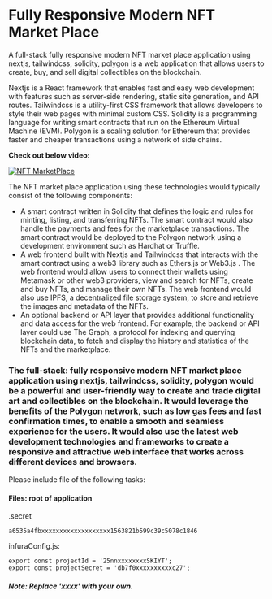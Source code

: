 # Fully Responsive Modern NFT Market Place  

A full-stack fully responsive modern NFT market place application using nextjs, tailwindcss, solidity, polygon is a web application that allows users to create, buy, and sell digital collectibles on the blockchain. 

Nextjs is a React framework that enables fast and easy web development with features such as server-side rendering, static site generation, and API routes. Tailwindcss is a utility-first CSS framework that allows developers to style their web pages with minimal custom CSS. Solidity is a programming language for writing smart contracts that run on the Ethereum Virtual Machine (EVM). Polygon is a scaling solution for Ethereum that provides faster and cheaper transactions using a network of side chains.

**Check out below video:**

[![NFT MarketPlace](https://img.youtube.com/vi/trKvYA3ttuM/0.jpg)](https://www.youtube.com/watch?v=trKvYA3ttuM)


The NFT market place application using these technologies would typically consist of the following components:

- A smart contract written in Solidity that defines the logic and rules for minting, listing, and transferring NFTs. The smart contract would also handle the payments and fees for the marketplace transactions. The smart contract would be deployed to the Polygon network using a development environment such as Hardhat or Truffle.
- A web frontend built with Nextjs and Tailwindcss that interacts with the smart contract using a web3 library such as Ethers.js or Web3.js . The web frontend would allow users to connect their wallets using Metamask or other web3 providers, view and search for NFTs, create and buy NFTs, and manage their own NFTs. The web frontend would also use IPFS, a decentralized file storage system, to store and retrieve the images and metadata of the NFTs.
- An optional backend or API layer that provides additional functionality and data access for the web frontend. For example, the backend or API layer could use The Graph, a protocol for indexing and querying blockchain data, to fetch and display the history and statistics of the NFTs and the marketplace.

### The full-stack: fully responsive modern NFT market place application using nextjs, tailwindcss, solidity, polygon would be a powerful and user-friendly way to create and trade digital art and collectibles on the blockchain. It would leverage the benefits of the Polygon network, such as low gas fees and fast confirmation times, to enable a smooth and seamless experience for the users. It would also use the latest web development technologies and frameworks to create a responsive and attractive web interface that works across different devices and browsers.

Please include file of the following tasks:

#### Files: root of application
  .secret
  ```shell
  a6535a4fbxxxxxxxxxxxxxxxxxxx1563821b599c39c5078c1846
  ```
  infuraConfig.js:
  ```shell
  export const projectId = '25nnxxxxxxxxSKIYT';
  export const projectSecret = 'db7f0xxxxxxxxxxc27';
  ```

##### Note: Replace 'xxxx' with your own.

